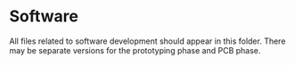 # Software

All files related to software development should appear in this folder. There may be separate versions for the prototyping phase and PCB phase.

